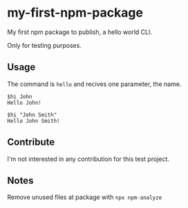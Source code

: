 # my-first-npm-package
My first npm package to publish, a hello world CLI.

Only for testing purposes.

## Usage
The command is `hello` and recives one parameter, the name.
```shell prompt
$hi John
Hello John!

$hi "John Smith"
Hello John Smith!
```

## Contribute
I'm not interested in any contribution for this test project.

## Notes
Remove unused files at package with `npx npm-analyze`
